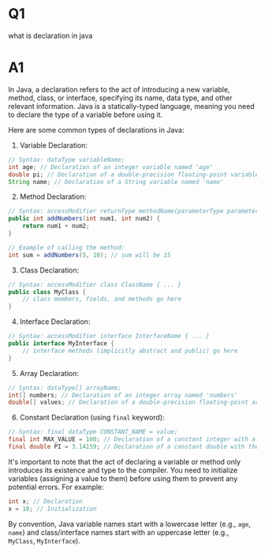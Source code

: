 # Q1

what is declaration in java

# A1

In Java, a declaration refers to the act of introducing a new variable, method, class, or interface, specifying its name, data type, and other relevant information. Java is a statically-typed language, meaning you need to declare the type of a variable before using it.

Here are some common types of declarations in Java:

1. Variable Declaration:
```java
// Syntax: dataType variableName;
int age; // Declaration of an integer variable named 'age'
double pi; // Declaration of a double-precision floating-point variable named 'pi'
String name; // Declaration of a String variable named 'name'
```

2. Method Declaration:
```java
// Syntax: accessModifier returnType methodName(parameterType parameterName) { ... }
public int addNumbers(int num1, int num2) {
    return num1 + num2;
}

// Example of calling the method:
int sum = addNumbers(5, 10); // sum will be 15
```

3. Class Declaration:
```java
// Syntax: accessModifier class ClassName { ... }
public class MyClass {
    // class members, fields, and methods go here
}
```

4. Interface Declaration:
```java
// Syntax: accessModifier interface InterfaceName { ... }
public interface MyInterface {
    // interface methods (implicitly abstract and public) go here
}
```

5. Array Declaration:
```java
// Syntax: dataType[] arrayName;
int[] numbers; // Declaration of an integer array named 'numbers'
double[] values; // Declaration of a double-precision floating-point array named 'values'
```

6. Constant Declaration (using `final` keyword):
```java
// Syntax: final dataType CONSTANT_NAME = value;
final int MAX_VALUE = 100; // Declaration of a constant integer with a value of 100
final double PI = 3.14159; // Declaration of a constant double with the value of pi
```

It's important to note that the act of declaring a variable or method only introduces its existence and type to the compiler. You need to initialize variables (assigning a value to them) before using them to prevent any potential errors. For example:

```java
int x; // Declaration
x = 10; // Initialization
```

By convention, Java variable names start with a lowercase letter (e.g., `age`, `name`) and class/interface names start with an uppercase letter (e.g., `MyClass`, `MyInterface`).